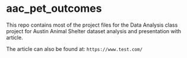 # aac_pet_outcomes

This repo contains most of the project files for the Data Analysis class project for Austin Animal Shelter dataset analysis and presentation with article.

The article can also be found at: `https://www.test.com/`
